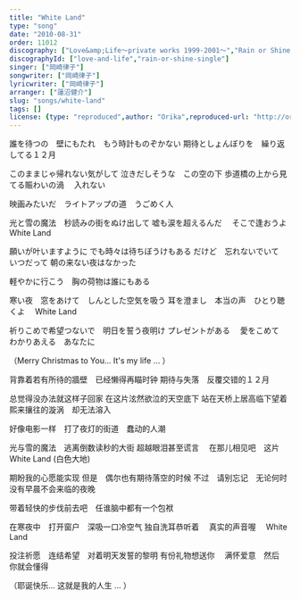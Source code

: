 ```yaml
---
title: "White Land"
type: "song"
date: "2010-08-31"
order: 11012
discography: ["Love&amp;Life〜private works 1999-2001〜","Rain or Shine～降っても晴れても〜"]
discographyId: ["love-and-life","rain-or-shine-single"]
singer: ["岡崎律子"]
songwriter: ["岡崎律子"]
lyricwriter: ["岡崎律子"]
arranger: ["蓮沼健介"]
slug: "songs/white-land"
tags: []
license: {type: "reproduced",author: "Orika",reproduced-url: "http://orikamushi.myweb.hinet.net/",reproduced-website: "織歌蟲網站"}
---
```


誰を待つの　壁にもたれ　もう時計ものぞかない 
期待としょんぼりを　繰り返してる１２月 

このままじゃ帰れない気がして 
泣きだしそうな　この空の下 
歩道橋の上から見てる賑わいの渦　 入れない 

映画みたいだ　ライトアップの道　うごめく人 

光と雪の魔法　秒読みの街をぬけ出して 
嘘も涙を超えるんだ　 
そこで逢おうよ　White Land 

願いが叶いますように 
でも時々は待ちぼうけもある 
だけど　忘れないでいて　いつだって 
朝の来ない夜はなかった 

軽やかに行こう　胸の荷物は誰にもある 

寒い夜　窓をあけて　しんとした空気を吸う 
耳を澄まし　本当の声　ひとり聴くよ　 
White Land 

祈りこめで希望つないで　明日を誓う夜明け 
プレゼントがある　 
愛をこめて　わかりあえる　あなたに 

（Merry Christmas to You... 
It's my life ... ）

背靠着若有所待的牆壁　已经懒得再瞄时钟 
期待与失落　反覆交错的１２月 

总觉得没办法就这样子回家 
在这片泫然欲泣的天空底下 
站在天桥上居高临下望着　 熙来攘往的漩涡　却无法溶入 

好像电影一样　打了夜灯的街道　蠢动的人潮 

光与雪的魔法　逃离倒数读秒的大街 
超越眼泪甚至谎言　 
在那儿相见吧　这片 White Land (白色大地) 

期盼我的心愿能实现 
但是　偶尔也有期待落空的时候 
不过　请别忘记　无论何时 
没有早晨不会来临的夜晚 

带着轻快的步伐前去吧　任谁脑中都有一个包袱 

在寒夜中　打开窗户　深吸一口冷空气 
独自洗耳恭听着　 真实的声音喔　 
White Land 

投注祈愿　连结希望　对着明天发誓的黎明 
有份礼物想送你　 
满怀爱意　然后　你就会懂得 

（耶诞快乐... 
这就是我的人生 ... ）
